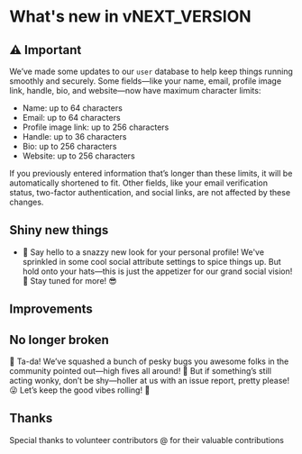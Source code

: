 # What's new in vNEXT_VERSION

## ⚠️ Important

We’ve made some updates to our `user` database to help keep things running smoothly and securely. Some fields—like your name, email, profile image link, handle, bio, and website—now have maximum character limits:

- Name: up to 64 characters
- Email: up to 64 characters
- Profile image link: up to 256 characters
- Handle: up to 36 characters
- Bio: up to 256 characters
- Website: up to 256 characters

If you previously entered information that’s longer than these limits, it will be automatically shortened to fit. Other fields, like your email verification status, two-factor authentication, and social links, are not affected by these changes.

## Shiny new things

- 🎉 Say hello to a snazzy new look for your personal profile! We've sprinkled in some cool social attribute settings to spice things up. But hold onto your hats—this is just the appetizer for our grand social vision! 🚀 Stay tuned for more! 😎

## Improvements

## No longer broken

🎉 Ta-da! We’ve squashed a bunch of pesky bugs you awesome folks in the community pointed out—high fives all around! 🙌 But if something’s still acting wonky, don’t be shy—holler at us with an issue report, pretty please! 😜 Let’s keep the good vibes rolling! 🚀

## Thanks

Special thanks to volunteer contributors @ for their valuable contributions
